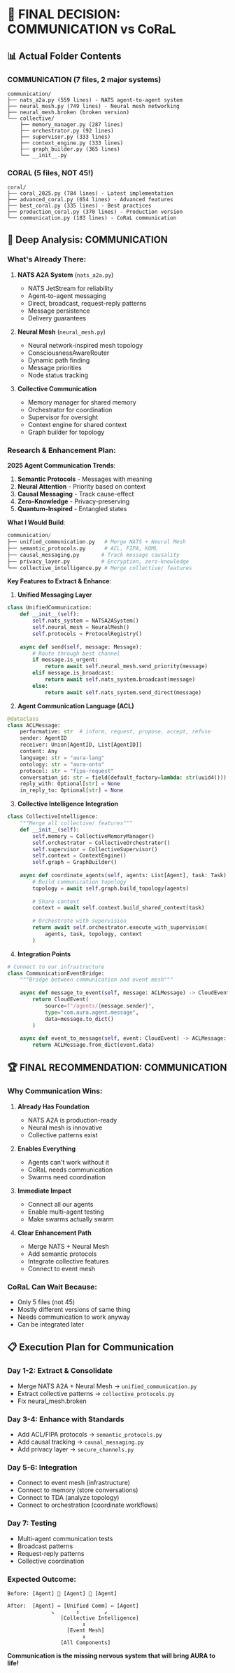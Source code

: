 # 🎯 FINAL DECISION: COMMUNICATION vs CoRaL

## 📊 Actual Folder Contents

### **COMMUNICATION (7 files, 2 major systems)**
```
communication/
├── nats_a2a.py (559 lines) - NATS agent-to-agent system
├── neural_mesh.py (749 lines) - Neural mesh networking
├── neural_mesh.broken (broken version)
└── collective/
    ├── memory_manager.py (287 lines)
    ├── orchestrator.py (92 lines)
    ├── supervisor.py (333 lines)
    ├── context_engine.py (333 lines)
    ├── graph_builder.py (365 lines)
    └── __init__.py
```

### **CORAL (5 files, NOT 45!)**
```
coral/
├── coral_2025.py (784 lines) - Latest implementation
├── advanced_coral.py (654 lines) - Advanced features
├── best_coral.py (335 lines) - Best practices
├── production_coral.py (370 lines) - Production version
└── communication.py (183 lines) - CoRaL communication
```

## 🔬 Deep Analysis: COMMUNICATION

### **What's Already There**:

1. **NATS A2A System** (`nats_a2a.py`)
   - NATS JetStream for reliability
   - Agent-to-agent messaging
   - Direct, broadcast, request-reply patterns
   - Message persistence
   - Delivery guarantees

2. **Neural Mesh** (`neural_mesh.py`)
   - Neural network-inspired mesh topology
   - ConsciousnessAwareRouter
   - Dynamic path finding
   - Message priorities
   - Node status tracking

3. **Collective Communication**
   - Memory manager for shared memory
   - Orchestrator for coordination
   - Supervisor for oversight
   - Context engine for shared context
   - Graph builder for topology

### **Research & Enhancement Plan**:

**2025 Agent Communication Trends**:
1. **Semantic Protocols** - Messages with meaning
2. **Neural Attention** - Priority based on context
3. **Causal Messaging** - Track cause-effect
4. **Zero-Knowledge** - Privacy-preserving
5. **Quantum-Inspired** - Entangled states

**What I Would Build**:
```python
communication/
├── unified_communication.py   # Merge NATS + Neural Mesh
├── semantic_protocols.py      # ACL, FIPA, KQML
├── causal_messaging.py       # Track message causality
├── privacy_layer.py          # Encryption, zero-knowledge
└── collective_intelligence.py # Merge collective/ features
```

**Key Features to Extract & Enhance**:

1. **Unified Messaging Layer**
```python
class UnifiedCommunication:
    def __init__(self):
        self.nats_system = NATSA2ASystem()
        self.neural_mesh = NeuralMesh()
        self.protocols = ProtocolRegistry()
        
    async def send(self, message: Message):
        # Route through best channel
        if message.is_urgent:
            return await self.neural_mesh.send_priority(message)
        elif message.is_broadcast:
            return await self.nats_system.broadcast(message)
        else:
            return await self.nats_system.send_direct(message)
```

2. **Agent Communication Language (ACL)**
```python
@dataclass
class ACLMessage:
    performative: str  # inform, request, propose, accept, refuse
    sender: AgentID
    receiver: Union[AgentID, List[AgentID]]
    content: Any
    language: str = "aura-lang"
    ontology: str = "aura-onto"
    protocol: str = "fipa-request"
    conversation_id: str = field(default_factory=lambda: str(uuid4()))
    reply_with: Optional[str] = None
    in_reply_to: Optional[str] = None
```

3. **Collective Intelligence Integration**
```python
class CollectiveIntelligence:
    """Merge all collective/ features"""
    def __init__(self):
        self.memory = CollectiveMemoryManager()
        self.orchestrator = CollectiveOrchestrator()
        self.supervisor = CollectiveSupervisor()
        self.context = ContextEngine()
        self.graph = GraphBuilder()
        
    async def coordinate_agents(self, agents: List[Agent], task: Task):
        # Build communication topology
        topology = await self.graph.build_topology(agents)
        
        # Share context
        context = await self.context.build_shared_context(task)
        
        # Orchestrate with supervision
        return await self.orchestrator.execute_with_supervision(
            agents, task, topology, context
        )
```

4. **Integration Points**
```python
# Connect to our infrastructure
class CommunicationEventBridge:
    """Bridge between communication and event mesh"""
    
    async def message_to_event(self, message: ACLMessage) -> CloudEvent:
        return CloudEvent(
            source=f"/agents/{message.sender}",
            type="com.aura.agent.message",
            data=message.to_dict()
        )
    
    async def event_to_message(self, event: CloudEvent) -> ACLMessage:
        return ACLMessage.from_dict(event.data)
```

## 🏆 **FINAL RECOMMENDATION: COMMUNICATION**

### **Why Communication Wins**:

1. **Already Has Foundation**
   - NATS A2A is production-ready
   - Neural mesh is innovative
   - Collective patterns exist

2. **Enables Everything**
   - Agents can't work without it
   - CoRaL needs communication
   - Swarms need coordination

3. **Immediate Impact**
   - Connect all our agents
   - Enable multi-agent testing
   - Make swarms actually swarm

4. **Clear Enhancement Path**
   - Merge NATS + Neural Mesh
   - Add semantic protocols
   - Integrate collective features
   - Connect to event mesh

### **CoRaL Can Wait Because**:
- Only 5 files (not 45)
- Mostly different versions of same thing
- Needs communication to work anyway
- Can be integrated later

## 📋 **Execution Plan for Communication**

### **Day 1-2: Extract & Consolidate**
- Merge NATS A2A + Neural Mesh → `unified_communication.py`
- Extract collective patterns → `collective_protocols.py`
- Fix neural_mesh.broken

### **Day 3-4: Enhance with Standards**
- Add ACL/FIPA protocols → `semantic_protocols.py`
- Add causal tracking → `causal_messaging.py`
- Add privacy layer → `secure_channels.py`

### **Day 5-6: Integration**
- Connect to event mesh (infrastructure)
- Connect to memory (store conversations)
- Connect to TDA (analyze topology)
- Connect to orchestration (coordinate workflows)

### **Day 7: Testing**
- Multi-agent communication tests
- Broadcast patterns
- Request-reply patterns
- Collective coordination

### **Expected Outcome**:
```
Before: [Agent] 🚫 [Agent] 🚫 [Agent]

After:  [Agent] ↔️ [Unified Comm] ↔️ [Agent]
              ↘️       ↕️        ↙️
                 [Collective Intelligence]
                        ↕️
                   [Event Mesh]
                        ↕️
                 [All Components]
```

**Communication is the missing nervous system that will bring AURA to life!**